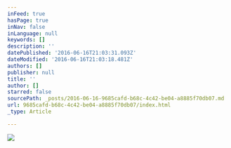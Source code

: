 ```yaml
---
inFeed: true
hasPage: true
inNav: false
inLanguage: null
keywords: []
description: ''
datePublished: '2016-06-16T21:03:31.093Z'
dateModified: '2016-06-16T21:03:18.481Z'
authors: []
publisher: null
title: ''
author: []
starred: false
sourcePath: _posts/2016-06-16-9685cafd-b68c-4c42-be04-a8885f70db07.md
url: 9685cafd-b68c-4c42-be04-a8885f70db07/index.html
_type: Article

---
```

![](https://the-grid-user-content.s3-us-west-2.amazonaws.com/4dc103ed-c21f-496d-b9ea-344df39280f3.png)